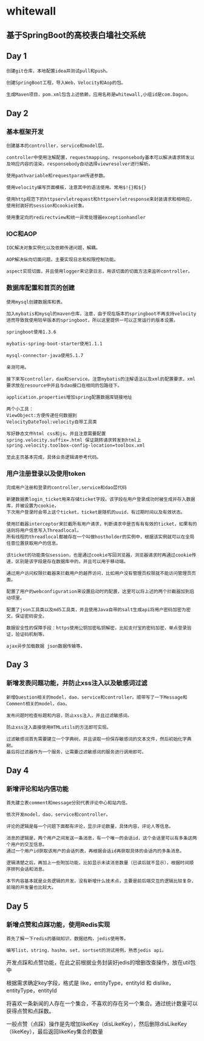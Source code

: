 # whitewall
基于SpringBoot的高校表白墙社交系统
---
## Day 1
    创建git仓库，本地配置idea并测试pull和push。
    
    创建SpringBoot工程，导入Web，Velocity和Aop的包。
    
    生成Maven项目，pom.xml包含上述依赖，应用名称是whitewall,小组id是com.Dagon。

## Day 2
### 基本框架开发
    创建基本的controller，service和model层。

    controller中使用注解配置，requestmapping，responsebody基本可以解决请求转发以及响应内容的渲染。responsebody自动选择viewresolver进行解析。

    使用pathvariable和requestparam传递参数。

    使用velocity编写页面模板，注意其中的语法使用。常用$!{}和${}

    使用http规范下的httpservletrequest和httpservletresponse来封装请求和相响应，使用封装好的session和cookie对象。

    使用重定向的redirectview和统一异常处理器exceptionhandler
### IOC和AOP
    IOC解决对象实例化以及依赖传递问题，解耦。

    AOP解决纵向切面问题，主要实现日志和权限控制功能。

    aspect实现切面，并且使用logger来记录日志，用该切面的切面方法来监听controller。
### 数据库配置和首页的创建

    使用mysql创建数据库和表。
    
    加入mybatis和mysql的maven仓库，注意，由于现在版本的springboot不再支持velocity进而导致我使用较早版本的springboot，所以这里提供一可以正常运行的版本设置。

    springboot使用1.3.6

    mybatis-spring-boot-starter使用1.1.1

    mysql-connector-java使用5.1.7

    亲测可用。
    
    接下来写controller，dao和service。注意mybatis的注解语法以及xml的配置要求，xml要求放在resource中并且与dao接口在相同的包路径下。
    
    application.properties增加spring配置数据库链接地址
    
    两个小工具：
    ViewObject:方便传递任何数据到
    VelocityDateTool:velocity自带工具类
    
    写好静态文件html css和js。并且注意需要配置
    spring.velocity.suffix=.html 保证跳转请求转发到html上
    spring.velocity.toolbox-config-location=toolbox.xml
    
    至此主页基本完成，具体业务逻辑请参考代码。
### 用户注册登录以及使用token
    完成用户注册和登录的controller,service和dao层代码

    新建数据表login_ticket用来存储ticket字段。该字段在用户登录成功时被生成并存入数据库，并被设置为cookie，
    下次用户登录时会带上这个ticket，ticket是随机的uuid，有过期时间以及有效状态。

    使用拦截器interceptor来拦截所有用户请求，判断请求中是否有有有效的ticket，如果有的话则将用户信息写入Threadlocal。
    所有线程的threadlocal都被存在一个叫做hostholder的实例中，根据该实例就可以在全局任意位置获取用户的信息。

    该ticket的功能类似session，也是通过cookie写回浏览器，浏览器请求时再通过cookie传递，区别是该字段是存在数据库中的，并且可以用于移动端。

    通过用户访问权限拦截器来拦截用户的越界访问，比如用户没有管理员权限就不能访问管理员页面。

    配置了用户的webconfiguration来设置启动时的配置，这里可以将上述的两个拦截器加到启动项里。

    配置了json工具类以及md5工具类，并且使用Java自带的salt生成api将用户密码加密为密文。保证密码安全。

    数据安全性的保障手段：https使用公钥加密私钥解密，比如支付宝的密码加密，单点登录验证，验证码机制等。

    ajax异步加载数据 json数据传输等。
## Day 3
### 新增发表问题功能，并防止xss注入以及敏感词过滤
    新增Question相关的model，dao，service和controller。顺带写了一下Message和Comment相关的model，dao。

    发布问题时检查标题和内容，防止xss注入，并且过滤敏感词。

    防止xss注入直接使用HTMLutils的方法即可实现。

    过滤敏感词首先需要建立一个字典树，并且读取一份保存敏感词的文本文件，然后初始化字典树。
    最后将过滤器作为一个服务，让需要过滤敏感词的服务进行调用即可。
## Day 4
### 新增评论和站内信功能
    首先建立表comment和message分别代表评论中心和站内信。
    
    依次开发model，dao，service和controller。
    
    评论的逻辑是每一个问题下面都有评论，显示评论数量，具体内容，评论人等信息。
    
    消息的逻辑是，两个用户之间发送一条消息，有一个唯一的会话id，这个会话里可以有多条这两个用户的交互信息。
    通过一个用户id获取该用户的会话列表，再根据会话id再获取具体的会话内的多条消息。
    
    逻辑清楚之后，再加上一些附加功能，比如显示未读消息数量（已读后就不显示），根据时间顺序排列会话和消息。
    
    本节内容基本就是业务逻辑的开发，没有新增什么技术点，主要是前后端交互的逻辑比较复杂，前端的开发量也比较大。
## Day 5
### 新增点赞和点踩功能，使用Redis实现
    首先了解一下redis的基础知识，数据结构，jedis使用等。

    编写list，string，hashm，set，sortset的测试用例，熟悉jedis api。

开发点踩和点赞功能，在此之前根据业务封装好jedis的增删改查操作，放在util包中

根据需求确定key字段，格式是 like，entityType，entityId 和 dislike，entityType，entityId

将喜欢一条新闻的人存在一个集合，不喜欢的存在另一个集合。通过统计数量可以获得点赞和点踩数。

一般点赞（点踩）操作是先增加likeKey（disLikeKey），然后删除disLikeKey（likeKey），最后返回likeKey集合的数量

